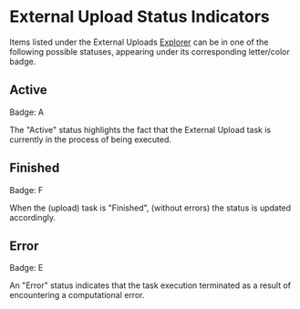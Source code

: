 # External Upload Status Indicators

Items listed under the External Uploads [Explorer](ui/explorer.md) can be in one of the following possible statuses, appearing under its corresponding letter/color badge.

## Active

Badge: <span class="btn badge b-warning border-50">A</span>

The "Active" status highlights the fact that the External Upload task is currently in the process of being executed.

## Finished

Badge: <span class="btn badge b-success border-50">F</span>

When the (upload) task is "Finished", (without errors) the status is updated accordingly.

## Error

Badge: <span class="btn badge b-danger border-50">E</span>

An "Error" status indicates that the task execution terminated as a result of encountering a computational error.
